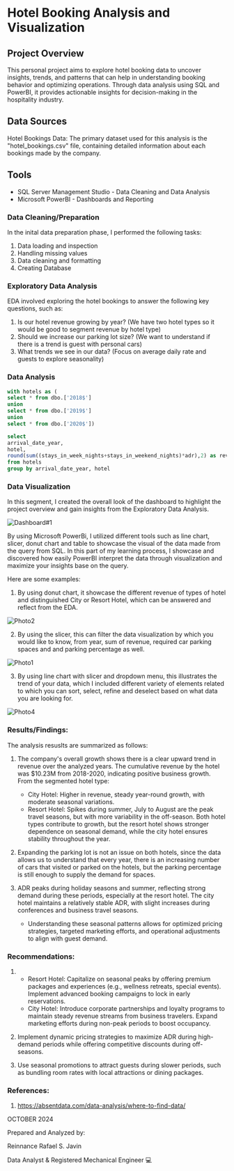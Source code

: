 # Hotel Booking Analysis and Visualization
## Project Overview
This personal project aims to explore hotel booking data to uncover insights, trends, and patterns that can help in understanding booking behavior and optimizing operations. Through data analysis using SQL and PowerBI, it provides actionable insights for decision-making in the hospitality industry.

## Data Sources
Hotel Bookings Data: The primary dataset used for this analysis is the "hotel_bookings.csv" file, containing detailed information about each bookings made by the company. 

## Tools
- SQL Server Management Studio - Data Cleaning and Data Analysis
- Microsoft PowerBI - Dashboards and Reporting

### Data Cleaning/Preparation
In the inital data preparation phase, I performed the following tasks:
1. Data loading and inspection
2. Handling missing values
3. Data cleaning and formatting
4. Creating Database

### Exploratory Data Analysis
EDA involved exploring the hotel bookings to answer the following key questions, such as:
1. Is our hotel revenue growing by year? (We have two hotel types so it would be good to segment revenue by hotel type)
2. Should we increase our parking lot size? (We want to understand if there is a trend is guest with personal cars)
3. What trends we see in our data? (Focus on average daily rate and guests to explore seasonality)

### Data Analysis
```sql
with hotels as (
select * from dbo.['2018$']
union
select * from dbo.['2019$']
union
select * from dbo.['2020$'])

select
arrival_date_year,
hotel,
round(sum((stays_in_week_nights+stays_in_weekend_nights)*adr),2) as revenue
from hotels
group by arrival_date_year, hotel
```
### Data Visualization
In this segment, I created the overall look of the dashboard to highlight the project overview and gain insights from the Exploratory Data Analysis.

![Dashboard#1](https://github.com/user-attachments/assets/e7f36101-9251-40cc-b399-d8e534964147)

By using Microsoft PowerBi, I utilized different tools such as line chart, slicer, donut chart and table to showcase the visual of the data made from the query from SQL. 
In this part of my learning process, I showcase and discovered how easily PowerBI interpret the data through visualization and maximize your insights base on the query. 

Here are some examples:
1. By using donut chart, it showcase the different revenue of types of hotel and distinguished City or Resort Hotel, which can be answered and reflect from the EDA.
   
![Photo2](https://github.com/user-attachments/assets/d0107ca9-7d3f-4e58-aba4-0c5274572f7f)

2. By using the slicer, this can filter the data visualization by which you would like to know, from year, sum of revenue, required car parking spaces and and parking percentage as well.

![Photo1](https://github.com/user-attachments/assets/529df37a-f345-4e79-9f41-bc08e6249c57)

3. By using line chart with slicer and dropdown menu, this illustrates the trend of your data, which I included different variety of elements related to which you can sort, select, refine and deselect based on what data you are looking for. 

![Photo4](https://github.com/user-attachments/assets/19931a9b-f63e-4e67-a048-ef58325a5312)

### Results/Findings:

The analysis resuslts are summarized as follows:
1. The company's overall growth shows there is a clear upward trend in revenue over the analyzed years. The cumulative revenue by the hotel was $10.23M from 2018-2020, indicating positive business growth.
   From the segmented hotel type:
   - City Hotel: Higher in revenue, steady year-round growth, with moderate seasonal variations.
   - Resort Hotel: Spikes during summer, July to August are the peak travel seasons, but with more variability in the off-season.
   Both hotel types contribute to growth, but the resort hotel shows stronger dependence on seasonal demand, while the city hotel ensures stability throughout the year.

2. Expanding the parking lot is not an issue on both hotels, since the data allows us to understand that every year, there is an increasing number of cars that visited or parked on the hotels, but the parking percentage is still enough to supply the demand for spaces.

3. ADR peaks during holiday seasons and summer, reflecting strong demand during these periods, especially at the resort hotel. The city hotel maintains a relatively stable ADR, with slight increases during conferences and business travel seasons.
   - Understanding these seasonal patterns allows for optimized pricing strategies, targeted marketing efforts, and operational adjustments to align with guest demand.
  
### Recommendations:

1. - Resort Hotel: Capitalize on seasonal peaks by offering premium packages and experiences (e.g., wellness retreats, special events). Implement advanced booking campaigns to lock in early reservations.
   - City Hotel: Introduce corporate partnerships and loyalty programs to maintain steady revenue streams from business travelers. Expand marketing efforts during non-peak periods to boost occupancy.
  
2. Implement dynamic pricing strategies to maximize ADR during high-demand periods while offering competitive discounts during off-seasons.
3. Use seasonal promotions to attract guests during slower periods, such as bundling room rates with local attractions or dining packages.


### References:

1. https://absentdata.com/data-analysis/where-to-find-data/


OCTOBER 2024

Prepared and Analyzed by:

Reinnance Rafael S. Javin

Data Analyst & Registered Mechanical Engineer 💻
